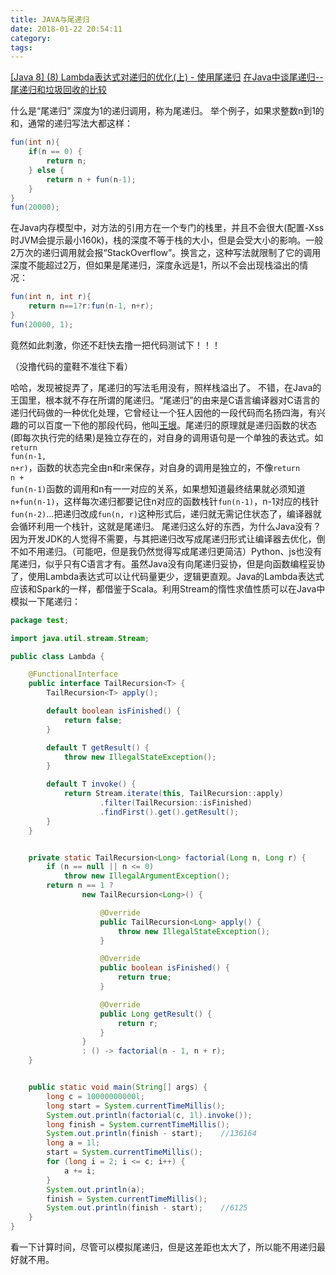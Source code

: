```yaml
---
title: JAVA与尾递归
date: 2018-01-22 20:54:11
category:
tags:
---
```

[[Java 8] (8) Lambda表达式对递归的优化(上) - 使用尾递归](http://blog.csdn.net/dm_vincent/article/details/40581859)
[在Java中谈尾递归--尾递归和垃圾回收的比较](https://www.cnblogs.com/bellkosmos/p/5280619.html)

什么是“尾递归”
深度为1的递归调用，称为尾递归。
举个例子，如果求整数n到1的和，通常的递归写法大都这样：
```java
fun(int n){
	if(n == 0) {
		return n;
	} else {
		return n + fun(n-1);
	}
}
fun(20000);
```
在Java内存模型中，对方法的引用方在一个专门的栈里，并且不会很大(配置-Xss时JVM会提示最小160k)，栈的深度不等于栈的大小，但是会受大小的影响。一般2万次的递归调用就会报“StackOverflow”。换言之，这种写法就限制了它的调用深度不能超过2万，但如果是尾递归，深度永远是1，所以不会出现栈溢出的情况：
```java
fun(int n, int r){
	return n==1?r:fun(n-1, n+r);
}
fun(20000, 1);
```
竟然如此刺激，你还不赶快去撸一把代码测试下！！！

（没撸代码的童鞋不准往下看）

哈哈，发现被捉弄了，尾递归的写法毛用没有，照样栈溢出了。
不错，在Java的王国里，根本就不存在所谓的尾递归。“尾递归”的由来是C语言编译器对C语言的递归代码做的一种优化处理，它曾经让一个狂人因他的一段代码而名扬四海，有兴趣的可以百度一下他的那段代码，他叫[王垠](https://baike.baidu.com/link?url=-kwHpmgU0ezYaYS6s7eqvZp9jMenJch2XOPjxRkVKWGbA6zuyVcPhYSZklHfGYKG4hMOAjWU698S_9Zzhal_ZHLrKUiiQ68cVaTM_kT0Dxm)。尾递归的原理就是递归函数的状态(即每次执行完的结果)是独立存在的，对自身的调用语句是一个单独的表达式。如<code>return fun(n-1, n+r)</code>，函数的状态完全由n和r来保存，对自身的调用是独立的，不像<code>return n + fun(n-1)</code>函数的调用和n有一一对应的关系，如果想知道最终结果就必须知道`n+fun(n-1)`，这样每次递归都要记住n对应的函数栈针`fun(n-1)`，n-1对应的栈针`fun(n-2)`...把递归改成`fun(n, r)`这种形式后，递归就无需记住状态了，编译器就会循环利用一个栈针，这就是尾递归。
尾递归这么好的东西，为什么Java没有？因为开发JDK的人觉得不需要，与其把递归改写成尾递归形式让编译器去优化，倒不如不用递归。（可能吧，但是我仍然觉得写成尾递归更简洁）Python、js也没有尾递归，似乎只有C语言才有。虽然Java没有向尾递归妥协，但是向函数编程妥协了，使用Lambda表达式可以让代码量更少，逻辑更直观。Java的Lambda表达式应该和Spark的一样，都借鉴于Scala。利用Stream的惰性求值性质可以在Java中模拟一下尾递归：
```java
package test;

import java.util.stream.Stream;

public class Lambda {

    @FunctionalInterface
    public interface TailRecursion<T> {
        TailRecursion<T> apply();

        default boolean isFinished() {
            return false;
        }

        default T getResult() {
            throw new IllegalStateException();
        }

        default T invoke() {
            return Stream.iterate(this, TailRecursion::apply)
                    .filter(TailRecursion::isFinished)
                    .findFirst().get().getResult();
        }
    }


    private static TailRecursion<Long> factorial(Long n, Long r) {
        if (n == null || n <= 0)
            throw new IllegalArgumentException();
        return n == 1 ?
                new TailRecursion<Long>() {

                    @Override
                    public TailRecursion<Long> apply() {
                        throw new IllegalStateException();
                    }

                    @Override
                    public boolean isFinished() {
                        return true;
                    }

                    @Override
                    public Long getResult() {
                        return r;
                    }
                }
                : () -> factorial(n - 1, n + r);
    }


    public static void main(String[] args) {
        long c = 10000000000l;
        long start = System.currentTimeMillis();
        System.out.println(factorial(c, 1l).invoke());
        long finish = System.currentTimeMillis();
        System.out.println(finish - start);    //136164
        long a = 1l;
        start = System.currentTimeMillis();
        for (long i = 2; i <= c; i++) {
            a += i;
        }
        System.out.println(a);
        finish = System.currentTimeMillis();
        System.out.println(finish - start);    //6125
    }
}
```
看一下计算时间，尽管可以模拟尾递归，但是这差距也太大了，所以能不用递归最好就不用。